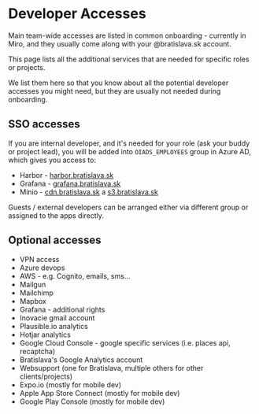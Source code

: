 # Developer Accesses

Main team-wide accesses are listed in common onboarding - currently in Miro, and they usually come along with your @bratislava.sk account.

This page lists all the additional services that are needed for specific roles or projects.

We list them here so that you know about all the potential developer accesses you might need, but they are usually not needed during onboarding.

## SSO accesses

If you are internal developer, and it's needed for your role (ask your buddy or project lead), you will be added into `OIADS_EMPLOYEES` group in Azure AD, which gives you access to:

- Harbor - [harbor.bratislava.sk](https://harbor.bratislava.sk/)
- Grafana - [grafana.bratislava.sk](https://grafana.bratislava.sk/)
- Minio - [cdn.bratislava.sk](https://cdn.bratislava.sk/) a [s3.bratislava.sk](https://console.s3.bratislava.sk/)

Guests / external developers can be arranged either via different group or assigned to the apps directly.

## Optional accesses

- VPN access
- Azure devops
- AWS - e.g. Cognito, emails, sms...
- Mailgun
- Mailchimp
- Mapbox
- Grafana - additional rights
- Inovacie gmail account
- Plausible.io analytics
- Hotjar analytics
- Google Cloud Console - google specific services (i.e. places api, recaptcha)
- Bratislava's Google Analytics account
- Websupport (one for Bratislava, multiple others for other clients/projects)
- Expo.io (mostly for mobile dev)
- Apple App Store Connect (mostly for mobile dev)
- Google Play Console (mostly for mobile dev)
